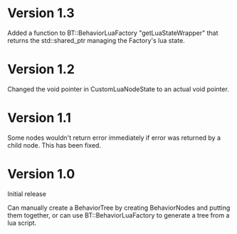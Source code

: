 
# Version 1.3

Added a function to BT::BehaviorLuaFactory "getLuaStateWrapper" that returns
the std::shared_ptr managing the Factory's lua state.

# Version 1.2

Changed the void pointer in CustomLuaNodeState to an actual void pointer.

# Version 1.1

Some nodes wouldn't return error immediately if error was returned by a child
node. This has been fixed.

# Version 1.0

Initial release

Can manually create a BehaviorTree by creating BehaviorNodes and putting them
together, or can use BT::BehaviorLuaFactory to generate a tree from a lua
script.

